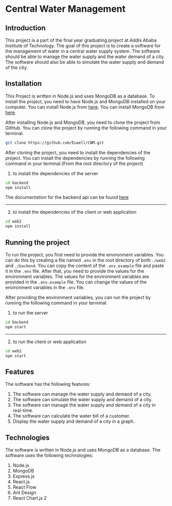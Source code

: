 # Central Water Management

## Introduction
This project is a part of the final year graduating project at Addis Ababa Institute of Technology. 
The goal of this project is to create a software for the management of water in a central water supply 
system. The software should be able to manage the water supply and the water demand of a city. The software 
should also be able to simulate the water supply and demand of the city.

## Installation
This Project is written in Node.js and uses MongoDB as a database. To install the project, you need to have
Node.js and MongoDB installed on your computer. You can install Node.js from [here](https://nodejs.org/en/download/).
You can install MongoDB from [here](https://www.mongodb.com/try/download/community).

After installing Node.js and MongoDB, you need to clone the project from GitHub. You can clone the project by
running the following command in your terminal.

```bash
git clone https://github.com/Euaell/CWM.git
```

After cloning the project, you need to install the dependencies of the project. You can install the dependencies
by running the following command in your terminal.(From the root directory of the project)

1. to install the dependencies of the server
```bash
cd backend
npm install
```
The documentation for the backend api can be found [here](https://documenter.getpostman.com/view/18732335/2s93sc3XD2)
***
2. to install the dependencies of the client or web application
```bash
cd web2
npm install
```
## Running the project
To run the project, you first need to provide the environment variables. You can do this by creating a file named
`.env` in the root directory of both `./web2` and `./backend`. You can copy the content of the `.env.example` file and paste it in the
`.env` file. After that, you need to provide the values for the environment variables. The values for the environment
variables are provided in the `.env.example` file. You can change the values of the environment variables in the `.env` file.

After providing the environment variables, you can run the project by running the following command in your terminal.
1. to run the server
```bash
cd backend
npm start
```
***
2. to run the client or web application
```bash
cd web2
npm start
```

## Features
The software has the following features:
1. The software can manage the water supply and demand of a city.
2. The software can simulate the water supply and demand of a city.
3. The software can manage the water supply and demand of a city in real-time.
4. The software can calculate the water bill of a customer.
5. Display the water supply and demand of a city in a graph.

## Technologies
The software is written in Node.js and uses MongoDB as a database. The software uses the following technologies:
1. Node.js
2. MongoDB
3. Express.js
4. React.js
5. React Flow
6. Ant Design
7. React Chart.js 2
